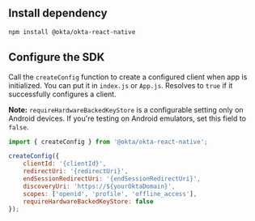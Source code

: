 ## Install dependency

```bash
npm install @okta/okta-react-native
```

## Configure the SDK

Call the `createConfig` function to create a configured client when app is initialized. You can put it in `index.js` or `App.js`. Resolves to `true` if it successfully configures a client.

**Note:** `requireHardwareBackedKeyStore` is a configurable setting only on Android devices. If you're testing on Android emulators, set this field to `false`.

```javascript
import { createConfig } from '@okta/okta-react-native';

createConfig({
    clientId: '{clientId}',
    redirectUri: '{redirectUri}',
    endSessionRedirectUri: '{endSessionRedirectUri}',
    discoveryUri: 'https://${yourOktaDomain}',
    scopes: ['openid', 'profile', 'offline_access'],
    requireHardwareBackedKeyStore: false
});
```